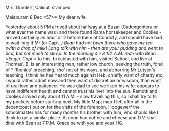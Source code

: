 Mrs. Gundert, Calicut, stamped

 Malapuram 8 Dec <57>*
My dear wife

Yesterday about 5 PM arrived about halfway at a Bazar (Cadungonteru or what ever the name was) and there found Rama horsekeeper and Coolies - arrived certainly an hour or 2 before them at Condoty, and should have had to wait long if Mr (or Capt. <Engineers>*) Bean had not been there who gave me tea (with a drop of milk) Long talk with him - then ate your pudding and went to bed, but not much to sleep. In the morning 4 - 8 1/2 A.M. rode with Bean <Engin. Capt.>* to this, breakfasted with him, visited School, and live at Thomas'. B. is an interesting man, rather low church, seeking the truth, fond of <chaplain>* Rhenius' preaching, tho' not of his ways, and abhorring Mr Lutyen's teaching. I think he has heard much against Heb. chiefly want of charity etc, I would rather admit now and then want of discretion or wisdom, than want of real love and patience. He was glad to see we liked his wife: appears to have indifferent health and cannot trust his liver into the sun. Ramotti and Coolies arrived only about 11 A.M. - slow travelling this, so I shall try to fill my pockets before starting next. My little Mspt map I left after all in the decentcoat I put on for the visits of the forenoon. Hoogewerf the schoolmaster has for many months his brother with him, who should like I think to get a similar place. At noon had coffee and cheese and D.V. shall dine with Bean at 7 P.M. Grace be with you and
 your HG.

